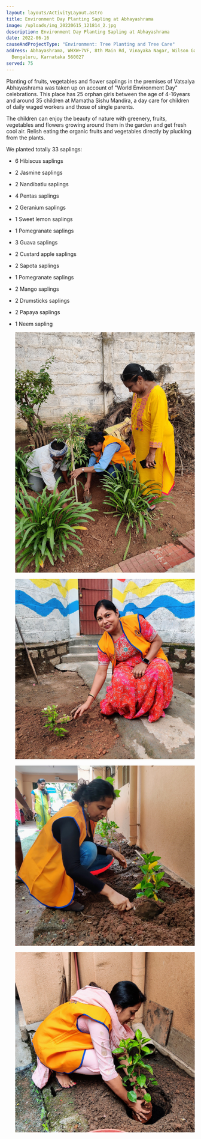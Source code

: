 ```yaml
---
layout: layouts/ActivityLayout.astro
title: Environment Day Planting Sapling at Abhayashrama
image: /uploads/img_20220615_121814_2.jpg
description: Environment Day Planting Sapling at Abhayashrama
date: 2022-06-16
causeAndProjectType: "Environment: Tree Planting and Tree Care"
address: Abhayashrama, WHXW+7VF, 8th Main Rd, Vinayaka Nagar, Wilson Garden,
  Bengaluru, Karnataka 560027
served: 75
---
```

Planting of fruits, vegetables and flower saplings in the premises of Vatsalya Abhayashrama was taken up on account of "World Environment Day" celebrations. This place has 25 orphan girls between the age of 4-16years and around 35 children at Mamatha Sishu Mandira, a day care for children of daily waged workers and those of single parents.

The children can enjoy the beauty of nature with greenery, fruits, vegetables and flowers growing around them in the garden and get fresh cool air. Relish eating the organic fruits and vegetables directly by plucking from the plants. 

We planted totally 33 saplings:

* 6 Hibiscus saplings
* 2 Jasmine saplings
* 2 Nandibatlu saplings
* 4 Pentas saplings
* 2 Geranium saplings
* 1 Sweet lemon saplings
* 1 Pomegranate saplings
* 3 Guava saplings
* 2 Custard apple saplings
* 2 Sapota saplings
* 1 Pomegranate saplings
* 2 Mango saplings
* 2 Drumsticks saplings
* 2 Papaya saplings
* 1 Neem sapling

  ![Planting of saplings](/uploads/img_20220615_124515.jpg "Planting of saplings")

  ![Planting of saplings](/uploads/img_20220615_121919_2.jpg "Planting of saplings")

  ![Planting of saplings](/uploads/img_20220615_114538_2.jpg "Planting of saplings")

  ![Planting of saplings](/uploads/img_20220615_114014_2.jpg "Planting of saplings")